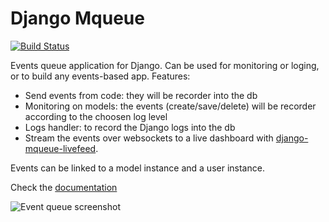 # Django Mqueue

[![Build Status](https://travis-ci.org/synw/django-mqueue.svg?branch=master)](https://travis-ci.org/synw/django-mqueue)

Events queue application for Django. Can be used for monitoring or loging, or to build any events-based app.
Features:

- Send events from code: they will be recorder into the db
- Monitoring on models: the events (create/save/delete) will be recorder according to the choosen log level
- Logs handler: to record the Django logs into the db
- Stream the events over websockets to a live dashboard 
with [django-mqueue-livefeed](https://github.com/synw/django-mqueue-livefeed).

Events can be linked to a model instance and a user instance.

Check the [documentation](http://django-mqueue.readthedocs.org/en/latest/)

![Event queue screenshot](https://raw.github.com/synw/django-mqueue/master/docs/img/events_list.png)
 